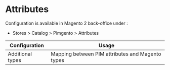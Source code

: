 # Attributes

Configuration is available in Magento 2 back-office under :
* Stores > Catalog > Pimgento > Attributes

| Configuration         | Usage                                              |
|-----------------------|----------------------------------------------------|
| Additional types      | Mapping between PIM attributes and Magento types   |
